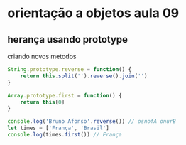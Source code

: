 # orientação a objetos aula 09
## herança usando prototype

criando novos metodos
```javascript
String.prototype.reverse = function() {
    return this.split('').reverse().join('')
}

Array.prototype.first = function() {
    return this[0]
}

console.log('Bruno Afonso'.reverse()) // osnofA onurB
let times = ['França', 'Brasil']
console.log(times.first()) // França
```